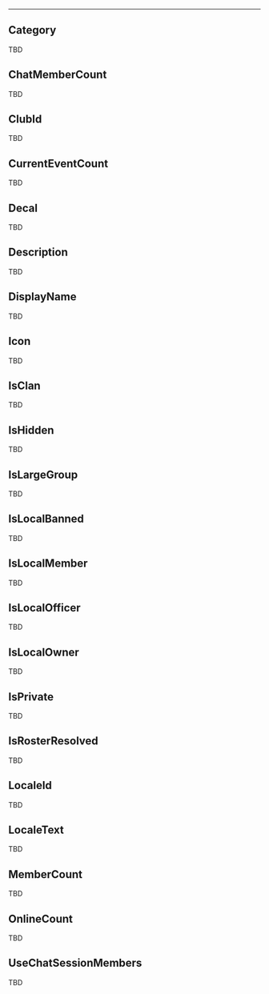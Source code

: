___

## Category

TBD

## ChatMemberCount

TBD

## ClubId

TBD

## CurrentEventCount

TBD

## Decal

TBD

## Description

TBD

## DisplayName

TBD

## Icon

TBD

## IsClan

TBD

## IsHidden

TBD

## IsLargeGroup

TBD

## IsLocalBanned

TBD

## IsLocalMember

TBD

## IsLocalOfficer

TBD

## IsLocalOwner

TBD

## IsPrivate

TBD

## IsRosterResolved

TBD

## LocaleId

TBD

## LocaleText

TBD

## MemberCount

TBD

## OnlineCount

TBD

## UseChatSessionMembers

TBD